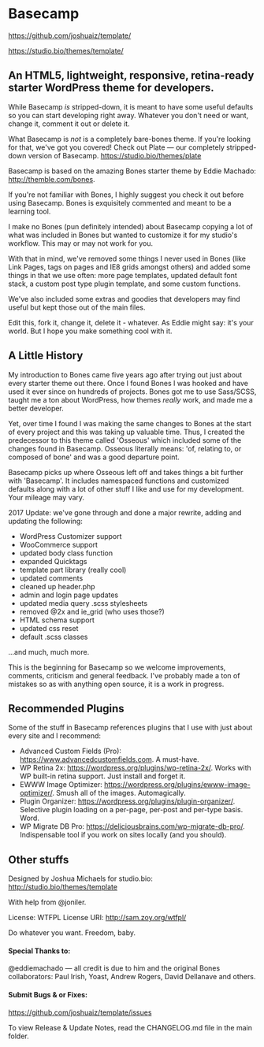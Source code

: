 # Basecamp
https://github.com/joshuaiz/template/

https://studio.bio/themes/template/

## An HTML5, lightweight, responsive, retina-ready starter WordPress theme for developers.

While Basecamp *is* stripped-down, it is meant to have some useful defaults so you can start developing right away. Whatever you don't need or want, change it, comment it out or delete it.

What Basecamp is *not* is a completely bare-bones theme. If you're looking for that, we've got you covered! Check out Plate — our completely stripped-down version of Basecamp. https://studio.bio/themes/plate

Basecamp is based on the amazing Bones starter theme by Eddie Machado: http://themble.com/bones.

If you're not familiar with Bones, I highly suggest you check it out before using Basecamp. Bones is exquisitely commented and meant to be a learning tool.

I make no Bones (pun definitely intended) about Basecamp copying a lot of what was included in Bones but wanted to customize it for my studio's workflow. This may or may not work for you.

With that in mind, we've removed some things I never used in Bones (like Link Pages, tags on pages and IE8 grids amongst others) and added some things in that we use often: more page templates, updated default font stack, a custom post type plugin template, and some custom functions.

We've also included some extras and goodies that developers may find useful but kept those out of the main files.

Edit this, fork it, change it, delete it - whatever. As Eddie might say: it's your world. But I hope you make something cool with it.

## A Little History
My introduction to Bones came five years ago after trying out just about every starter theme out there. Once I found Bones I was hooked and have used it ever since on hundreds of projects. Bones got me to use Sass/SCSS, taught me a ton about WordPress, how themes *really* work, and made me a better developer.

Yet, over time I found I was making the same changes to Bones at the start of every project and this was taking up valuable time. Thus, I created the predecessor to this theme called 'Osseous' which included some of the changes found in Basecamp. Osseous literally means: 'of, relating to, or composed of bone' and was a good departure point.

Basecamp picks up where Osseous left off and takes things a bit further with 'Basecamp'. It includes namespaced functions and customized defaults along with a lot of other stuff I like and use for my development. Your mileage may vary.

2017 Update: we've gone through and done a major rewrite, adding and updating the following:
- WordPress Customizer support
- WooCommerce support
- updated body class function
- expanded Quicktags
- template part library (really cool)
- updated comments
- cleaned up header.php
- admin and login page updates
- updated media query .scss stylesheets
- removed @2x and ie_grid (who uses those?)
- HTML schema support
- updated css reset
- default .scss classes

...and much, much more.

This is the beginning for Basecamp so we welcome improvements, comments, criticism and general feedback. I've probably made a ton of mistakes so as with anything open source, it is a work in progress.

## Recommended Plugins
Some of the stuff in Basecamp references plugins that I use with just about every site and I recommend:
- Advanced Custom Fields (Pro): https://www.advancedcustomfields.com. A must-have.
- WP Retina 2x: https://wordpress.org/plugins/wp-retina-2x/. Works with WP built-in retina support. Just install and forget it.
- EWWW Image Optimizer: https://wordpress.org/plugins/ewww-image-optimizer/. Smush all of the images. Automagically.
- Plugin Organizer: https://wordpress.org/plugins/plugin-organizer/. Selective plugin loading on a per-page, per-post and per-type basis. Word.
- WP Migrate DB Pro: https://deliciousbrains.com/wp-migrate-db-pro/. Indispensable tool if you work on sites locally (and you should).


## Other stuffs
Designed by Joshua Michaels for studio.bio: http://studio.bio/themes/template

With help from @joniler.

License: WTFPL
License URI: http://sam.zoy.org/wtfpl/

Do whatever you want. Freedom, baby.

#### Special Thanks to:
@eddiemachado — all credit is due to him and the original Bones collaborators: Paul Irish, Yoast, Andrew Rogers, David Dellanave and others.


#### Submit Bugs & or Fixes:
https://github.com/joshuaiz/template/issues

To view Release & Update Notes, read the CHANGELOG.md file in the main folder.
